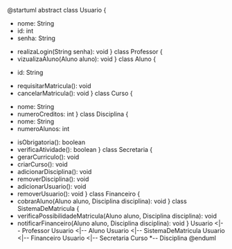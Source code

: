 @startuml
abstract class Usuario {
- nome: String
- id: int
- senha: String
+ realizaLogin(String senha): void
}
class Professor {
+ vizualizaAluno(Aluno aluno): void
}
class Aluno {
- id: String
+ requisitarMatricula(): void
+ cancelarMatricula(): void
}
class Curso {
- nome: String
- numeroCreditos: int
}
class Disciplina {
- nome: String
- numeroAlunos: int
+ isObrigatoria(): boolean
+ verificaAtividade(): boolean
}
class Secretaria {
+ gerarCurriculo(): void
+ criarCurso(): void
+ adicionarDisciplina(): void
+ removerDisciplina(): void
+ adicionarUsuario(): void
+ removerUsuario(): void
}
class Financeiro {
+ cobrarAluno(Aluno aluno, Disciplina disciplina): void
}
class SistemaDeMatricula {
+ verificaPossibilidadeMatricula(Aluno aluno, Disciplina disciplina): void
+ notificarFinanceiro(Aluno aluno, Disciplina disciplina): void
}
Usuario <|-- Professor
Usuario <|-- Aluno
Usuario <|-- SistemaDeMatricula
Usuario <|-- Financeiro
Usuario <|-- Secretaria
Curso *-- Disciplina
@enduml

